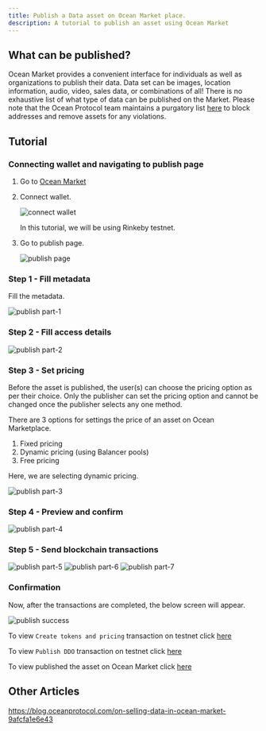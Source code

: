```yaml
---
title: Publish a Data asset on Ocean Market place.
description: A tutorial to publish an asset using Ocean Market
---
```


## What can be published?

Ocean Market provides a convenient interface for individuals as well as organizations to publish their data. Data set can be images, location information, audio, video, sales data, or combinations of all! There is no exhaustive list of what type of data can be published on the Market. Please note that the Ocean Protocol team maintains a purgatory list [here](https://github.com/oceanprotocol/list-purgatory) to block addresses and remove assets for any violations.

## Tutorial

### Connecting wallet and navigating to publish page

1. Go to <a href="https://v4.market.oceanprotocol.com " target="_blank">Ocean Market</a>

2. Connect wallet.

   ![connect wallet](images/marketplace/connect-wallet.png 'Connect wallet')

   In this tutorial, we will be using Rinkeby testnet.

3. Go to publish page.

   ![publish page](images/marketplace/publish.png 'Go to publish page')

### Step 1 - Fill metadata

Fill the metadata.

![publish part-1](images/marketplace/publish-1.png 'Fill metadata')

### Step 2 - Fill access details

![publish part-2](images/marketplace/publish-2.png 'Fill asset details')

### Step 3 - Set pricing

Before the asset is published, the user(s) can choose the pricing option as per their choice. Only the publisher can set the pricing option and cannot be changed once the publisher selects any one method.

There are 3 options for settings the price of an asset on Ocean Marketplace.

1. Fixed pricing
2. Dynamic pricing (using Balancer pools)
3. Free pricing

Here, we are selecting dynamic pricing.

![publish part-3](images/marketplace/publish-3.png 'Set pricing')

### Step 4 - Preview and confirm

![publish part-4](images/marketplace/publish-4.png 'Preview')

### Step 5 - Send blockchain transactions

![publish part-5](images/marketplace/publish-5.png 'Transaction 1 - Allow access to Ocean tokens')
![publish part-6](images/marketplace/publish-6.png 'Transaction 2 - Deploy data NFT and datatoken')
![publish part-7](images/marketplace/publish-7.png 'Transaction 3 - Publish DDO')

### Confirmation

Now, after the transactions are completed, the below screen will appear.

![publish success](images/marketplace/publish-8.png 'Successful publish')

To view `Create tokens and pricing` transaction on testnet click <a href="https://rinkeby.etherscan.io//tx/0x599a506d8429e3bd8b827f7ad2ca893ca866c8259a17d88b352c0345842e67d0" target="_blank">here</a>

To view `Publish DDO` transaction on testnet click <a href="https://rinkeby.etherscan.io/tx/0x8d1a1f0d833f4e46432351d16013bb4fcdd6b05e65a2fe3e599f3a90e4d35478" target="_blank">here</a>

To view published the asset on Ocean Market click <a href="https://v4.market.oceanprotocol.com/asset/did:op:63920bb64ad1e79bed73214e5fd574fc68c0977cdba5b7031aa98a3a83e28197" target="_blank">here</a>

## Other Articles

https://blog.oceanprotocol.com/on-selling-data-in-ocean-market-9afcfa1e6e43
